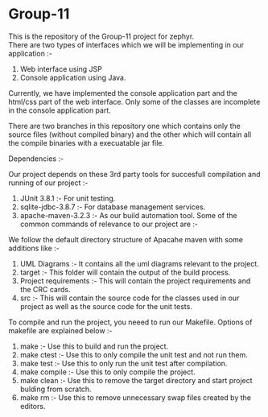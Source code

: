 Group-11
========

This is the repository of the Group-11 project for zephyr.  
There are two types of interfaces which we will be implementing in our application :- 

1) Web interface using JSP 
2) Console application using Java. 

Currently, we have implemented the console application part and the html/css part of the web interface. Only some of the classes are incomplete in the console application part.  

There are two branches in this repository one which contains only the source files (without compiled binary) and the other which will contain all the compile binaries with a execuatable jar file. 

Dependencies :- 

Our project depends on these 3rd party tools for succesfull compilation and running of our project :- 
1) JUnit 3.8.1 :- For unit testing. 
2) sqlite-jdbc-3.8.7 :- For database management services. 
3) apache-maven-3.2.3 :- As our build automation tool. 
Some of the common commands of relevance to our project are :-  

We follow the default directory structure of Apacahe maven with some additions like :- 

1) UML Diagrams :- It contains all the uml diagrams relevant to the project.
2) target :- This folder will contain the output of the build process.  
3) Project requirements :- This will contain the project requirements and the CRC cards. 
4) src :- This will contain the source code for the classes used in our project as well as the source code for the unit tests. 

To compile and run the project, you neeed to run our Makefile. Options of makefile are explained below :-  

1) make :- Use this to build and run the project. 
2) make ctest :- Use this to only compile the unit test and not run them. 
3) make test :- Use this to only run the unit test after compilation. 
4) make compile :- Use this to only compile the project. 
5) make clean :- Use this to remove the target directory and start project bulding from scratch. 
6) make rm :- Use this to remove unnecessary swap files created by the editors. 
